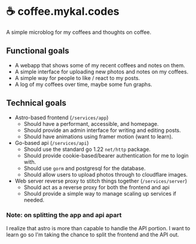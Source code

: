 # ☕ coffee.mykal.codes

A simple microblog for my coffees and thoughts on coffee.

## Functional goals 

- A webapp that shows some of my recent coffees and notes on them.
- A simple interface for uploading new photos and notes on my coffees. 
- A simple way for people to like / react to my posts.
- A log of my coffees over time, maybe some fun graphs. 

## Technical goals

- Astro-based frontend (`/services/app`)
  - Should have a performant, accessible, and homepage.
  - Should provide an admin interface for writing and editing posts.
  - Should have animations using framer motion (want to learn).
- Go-based api (`/services/api`) 
  - Should use the standard go 1.22 `net/http` package.
  - Should provide cookie-based/bearer authentication for me to login with.
  - Should use `gorm` and postgresql for the database.
  - Should allow users to upload photos through to cloudflare images.
- Web server reverse proxy to stitch things together (`/services/server`)
  - Should act as a reverse proxy for both the frontend and api 
  - Should provide a simple way to manage scaling up services if needed.  

### Note: on splitting the app and api apart

I realize that astro is more than capable to handle the API portion. I want to learn go so I'm taking the chance to split the frontend and the API out.  